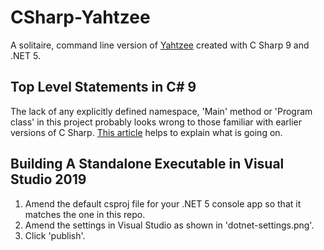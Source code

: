 # CSharp-Yahtzee

A solitaire, command line version of [Yahtzee](https://en.wikipedia.org/wiki/Yahtzee) created with C Sharp 9 and .NET 5.

## Top Level Statements in C# 9

The lack of any explicitly defined namespace, 'Main' method or 'Program class' in this project probably looks wrong to those familiar with earlier versions of C Sharp. [This article](https://www.claudiobernasconi.ch/2020/12/03/csharp-9-top-level-statements/) helps to explain what is going on.

## Building A Standalone Executable in Visual Studio 2019

1. Amend the default csproj file for your .NET 5 console app so that it matches the one in this repo.
2. Amend the settings in Visual Studio as shown in 'dotnet-settings.png'.
3. Click 'publish'.
